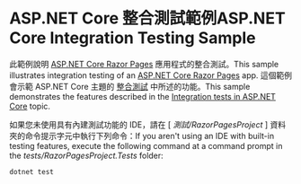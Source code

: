 # <a name="aspnet-core-integration-testing-sample"></a><span data-ttu-id="da6e6-101">ASP.NET Core 整合測試範例</span><span class="sxs-lookup"><span data-stu-id="da6e6-101">ASP.NET Core Integration Testing Sample</span></span>

<span data-ttu-id="da6e6-102">此範例說明 [ASP.NET Core Razor Pages](https://docs.microsoft.com/aspnet/core/mvc/razor-pages) 應用程式的整合測試。</span><span class="sxs-lookup"><span data-stu-id="da6e6-102">This sample illustrates integration testing of an [ASP.NET Core Razor Pages](https://docs.microsoft.com/aspnet/core/mvc/razor-pages) app.</span></span> <span data-ttu-id="da6e6-103">這個範例會示範 ASP.NET Core 主題的 [整合測試](https://docs.microsoft.com/aspnet/core/test/integration-tests) 中所述的功能。</span><span class="sxs-lookup"><span data-stu-id="da6e6-103">This sample demonstrates the features described in the [Integration tests in ASP.NET Core](https://docs.microsoft.com/aspnet/core/test/integration-tests) topic.</span></span>

<span data-ttu-id="da6e6-104">如果您未使用具有內建測試功能的 IDE，請在 [ *測試/RazorPagesProject* ] 資料夾的命令提示字元中執行下列命令：</span><span class="sxs-lookup"><span data-stu-id="da6e6-104">If you aren't using an IDE with built-in testing features, execute the following command at a command prompt in the *tests/RazorPagesProject.Tests* folder:</span></span>

```dotnetcli
dotnet test
```
